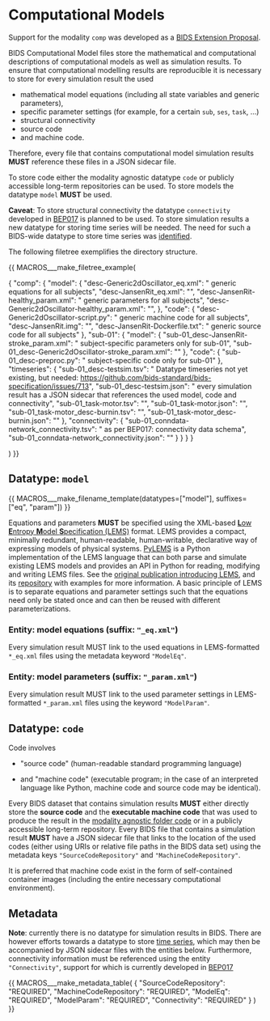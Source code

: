 # Computational Models

Support for the modality `comp` was developed as a
[BIDS Extension Proposal](https://docs.google.com/document/d/1NT1ERdL41oz3NibIFRyVQ2iR8xH-dKY-lRCB4eyVeRo/edit#heading=h.mqkmyp254xh6).

BIDS Computational Model files store the mathematical and computational descriptions of
computational models as well as simulation results.
To ensure that computational modelling results are reproducible it is necessary to store
for every simulation result the used

-   mathematical model equations (including all state variables and generic parameters),
-   specific parameter settings (for example, for a certain `sub`, `ses`, `task`, ...)
-   structural connectivity
-   source code
-   and machine code.

Therefore, every file that contains computational model simulation results **MUST**
reference these files in a JSON sidecar file.

To store code either the modality agnostic datatype `code` or publicly accessible
long-term repositories can be used. To store models the datatype `model` **MUST** be
used.

**Caveat**: To store structural connectivity the datatype `connectivity` developed in
[BEP017](https://docs.google.com/document/d/1ugBdUF6dhElXdj3u9vw0iWjE6f_Bibsro3ah7sRV0GA/edit#)
is planned to be used.
To store simulation results a new datatype for storing time series will be needed.
The need for such a BIDS-wide datatype to store time series was
[identified](https://github.com/bids-standard/bids-specification/issues/713).

The following filetree exemplifies the directory structure.

{{ MACROS___make_filetree_example(

{
    	"comp": {
    		"model": {
    			"desc-Generic2dOscillator_eq.xml": "                     generic equations for all subjects",
    			"desc-JansenRit_eq.xml": "",
    			"desc-JansenRit-healthy_param.xml": "                    generic parameters for all subjects",
    			"desc-Generic2dOscillator-healthy_param.xml": "",
    		},
    		"code": {
    			"desc-Generic2dOscillator-script.py": "                  generic machine code for all subjects",
    			"desc-JansenRit.img": "",
    			"desc-JansenRit-Dockerfile.txt": "                       generic source code for all subjects"
    		},
    		"sub-01": {
    			"model": {
    				"sub-01_desc-JansenRit-stroke_param.xml": "           subject-specific parameters only for sub-01",
    				"sub-01_desc-Generic2dOscillator-stroke_param.xml": ""
    			},
    			"code": {
    				"sub-01_desc-preproc.py": "                           subject-specific code only for sub-01"
    			},
    			"timeseries": {
    				"sub-01_desc-testsim.tsv": "                          Datatype timeseries not yet existing, but needed: <https://github.com/bids-standard/bids-specification/issues/713>",
    				"sub-01_desc-testsim.json": "                         every simulation result has a JSON sidecar that references the used model, code and connectivity",
    				"sub-01_task-motor.tsv": "",
    				"sub-01_task-motor.json": "",
    				"sub-01_task-motor_desc-burnin.tsv": "",
    				"sub-01_task-motor_desc-burnin.json": ""
    			},
    			"connectivity": {
    				"sub-01_conndata-network_connectivity.tsv": "         as per BEP017: connectivity data schema",
    				"sub-01_conndata-network_connectivity.json": ""
    			}
    		}
    	}
}

) }}

## Datatype: `model`

{{ MACROS___make_filename_template(datatypes=["model"], suffixes=["eq", "param"]) }}

Equations and parameters **MUST** be specified using the XML-based
[**L**ow **E**ntropy **M**odel **S**pecification (LEMS)](http://lems.github.io/LEMS)
format.
LEMS provides a compact, minimally redundant, human-readable, human-writable, declarative
way of expressing models of physical systems.
[PyLEMS](https://github.com/LEMS/pylems) is a Python implementation of the LEMS language
that can both parse and simulate existing LEMS models and provides an API in Python for
reading, modifying and writing LEMS files.
See the
[original publication introducing LEMS](https://pubmed.ncbi.nlm.nih.gov/25309419/),
and its [repository](http://lems.github.io/LEMS) with examples for more information.
A basic principle of LEMS is to separate equations and parameter settings such that the
equations need only be stated once and can then be reused with different
parameterizations.

### Entity: model equations (suffix: `"_eq.xml"`)

Every simulation result MUST link to the used equations in LEMS-formatted `*_eq.xml` files
using the metadata keyword `"ModelEq"`.

### Entity: model parameters (suffix: `"_param.xml"`)

Every simulation result MUST link to the used parameter settings in LEMS-formatted
`*_param.xml` files using the keyword `"ModelParam"`.

## Datatype: `code`

Code involves

-   "source code" (human-readable standard programming language)

-   and "machine code" (executable program; in the case of an interpreted language like
    Python, machine code and source code may be identical).

Every BIDS dataset that contains simulation results **MUST** either directly store the
**source code** and the **executable machine code** that was used to produce the result in
the
[modality agnostic folder code](https://bids-specification.readthedocs.io/en/stable/03-modality-agnostic-files.html#code)
or in a publicly accessible long-term repository.
Every BIDS file that contains a simulation result **MUST** have a JSON sidecar file that
links to the location of the used codes (either using URIs or relative file paths in the
BIDS data set) using the metadata keys `"SourceCodeRepository"` and
`"MachineCodeRepository"`.

It is preferred that machine code exist in the form of self-contained container images
(including the entire necessary computational environment).

## Metadata

**Note**: currently there is no datatype for simulation results in BIDS. There are
however efforts towards a datatype to store
[time series](https://github.com/bids-standard/bids-specification/issues/713),
which may then be accompanied by JSON sidecar files with the entities below.
Furthermore, connectivity information must be referenced using the entity
`"Connectivity"`, support for which is currently developed in
[BEP017](https://docs.google.com/document/d/1ugBdUF6dhElXdj3u9vw0iWjE6f_Bibsro3ah7sRV0GA/edit#)

{{ MACROS___make_metadata_table(
{
"SourceCodeRepository": "REQUIRED",
"MachineCodeRepository": "REQUIRED",
"ModelEq": "REQUIRED",
"ModelParam": "REQUIRED",
"Connectivity": "REQUIRED"
}
) }}
